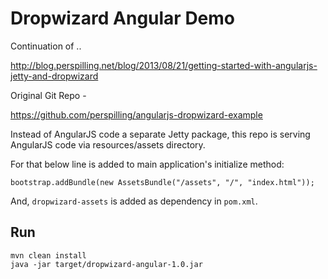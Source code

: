 # Dropwizard Angular Demo

Continuation of ..

http://blog.perspilling.net/blog/2013/08/21/getting-started-with-angularjs-jetty-and-dropwizard

Original Git Repo - 

https://github.com/perspilling/angularjs-dropwizard-example


Instead of AngularJS code a separate Jetty package, this repo is serving AngularJS code
via resources/assets directory.

For that below line is added to main application's initialize method:

    bootstrap.addBundle(new AssetsBundle("/assets", "/", "index.html"));

And, `dropwizard-assets` is added as dependency in `pom.xml`.



## Run

    mvn clean install
    java -jar target/dropwizard-angular-1.0.jar

